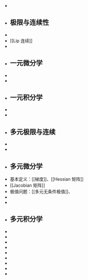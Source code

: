 -
- ## 极限与连续性
-
- [[Lip 连续]]
-
- ## 一元微分学
-
-
- ## 一元积分学
-
-
- ## 多元极限与连续
-
-
- ## 多元微分学
- 基本定义：[[梯度]]、[[Hessian 矩阵]]
- [[Jacobian 矩阵]]
- 极值问题：[[多元无条件极值]]、
-
-
- ## 多元积分学
-
-
-
-
-
-
-
-
-